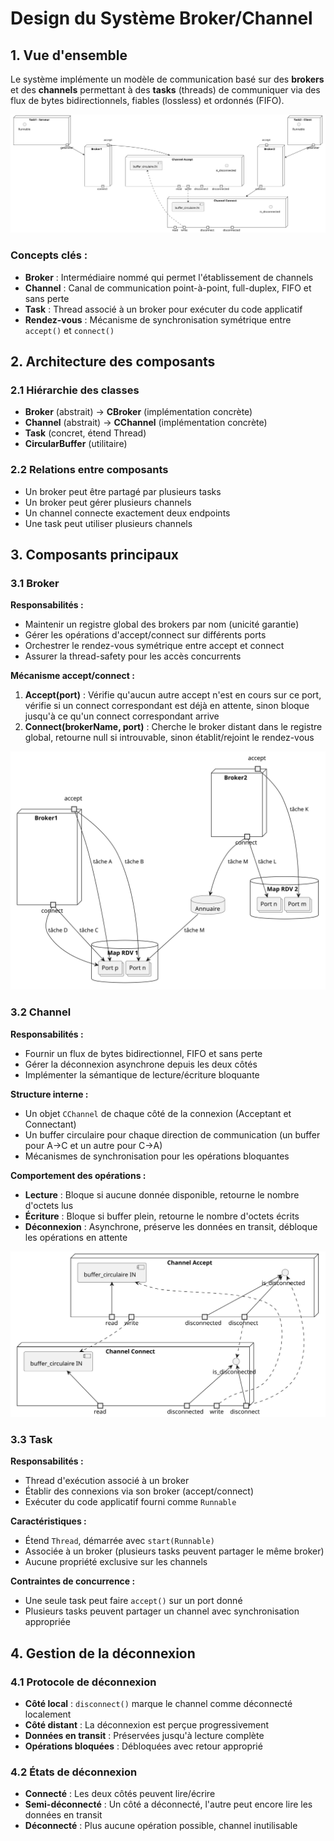 # Design du Système Broker/Channel

## 1. Vue d'ensemble

Le système implémente un modèle de communication basé sur des **brokers** et des **channels** permettant à des **tasks** (threads) de communiquer via des flux de bytes bidirectionnels, fiables (lossless) et ordonnés (FIFO).

![Workflow simplifié](./svg/simple_workflow.svg)

### Concepts clés :
- **Broker** : Intermédiaire nommé qui permet l'établissement de channels
- **Channel** : Canal de communication point-à-point, full-duplex, FIFO et sans perte
- **Task** : Thread associé à un broker pour exécuter du code applicatif
- **Rendez-vous** : Mécanisme de synchronisation symétrique entre `accept()` et `connect()`

## 2. Architecture des composants

### 2.1 Hiérarchie des classes

- **Broker** (abstrait) → **CBroker** (implémentation concrète)
- **Channel** (abstrait) → **CChannel** (implémentation concrète)  
- **Task** (concret, étend Thread)
- **CircularBuffer** (utilitaire)

### 2.2 Relations entre composants

- Un broker peut être partagé par plusieurs tasks
- Un broker peut gérer plusieurs channels
- Un channel connecte exactement deux endpoints
- Une task peut utiliser plusieurs channels

## 3. Composants principaux

### 3.1 Broker

**Responsabilités :**
- Maintenir un registre global des brokers par nom (unicité garantie)
- Gérer les opérations d'accept/connect sur différents ports
- Orchestrer le rendez-vous symétrique entre accept et connect
- Assurer la thread-safety pour les accès concurrents

**Mécanisme accept/connect :**
1. **Accept(port)** : Vérifie qu'aucun autre accept n'est en cours sur ce port, vérifie si un connect correspondant est déjà en attente, sinon bloque jusqu'à ce qu'un connect correspondant arrive
2. **Connect(brokerName, port)** : Cherche le broker distant dans le registre global, retourne null si introuvable, sinon établit/rejoint le rendez-vous

![Broker](./svg/broker.svg)

### 3.2 Channel

**Responsabilités :**
- Fournir un flux de bytes bidirectionnel, FIFO et sans perte
- Gérer la déconnexion asynchrone depuis les deux côtés
- Implémenter la sémantique de lecture/écriture bloquante

**Structure interne :**
- Un objet `CChannel` de chaque côté de la connexion (Acceptant et Connectant)
- Un buffer circulaire pour chaque direction de communication (un buffer pour A→C et un autre pour C→A)
- Mécanismes de synchronisation pour les opérations bloquantes

**Comportement des opérations :**
- **Lecture** : Bloque si aucune donnée disponible, retourne le nombre d'octets lus
- **Écriture** : Bloque si buffer plein, retourne le nombre d'octets écrits
- **Déconnexion** : Asynchrone, préserve les données en transit, débloque les opérations en attente

![Channel](./svg/channel.svg)

### 3.3 Task

**Responsabilités :**
- Thread d'exécution associé à un broker
- Établir des connexions via son broker (accept/connect)
- Exécuter du code applicatif fourni comme `Runnable`

**Caractéristiques :**
- Étend `Thread`, démarrée avec `start(Runnable)`
- Associée à un broker (plusieurs tasks peuvent partager le même broker)
- Aucune propriété exclusive sur les channels

**Contraintes de concurrence :**
- Une seule task peut faire `accept()` sur un port donné
- Plusieurs tasks peuvent partager un channel avec synchronisation appropriée

## 4. Gestion de la déconnexion

### 4.1 Protocole de déconnexion
- **Côté local** : `disconnect()` marque le channel comme déconnecté localement
- **Côté distant** : La déconnexion est perçue progressivement
- **Données en transit** : Préservées jusqu'à lecture complète
- **Opérations bloquées** : Débloquées avec retour approprié

### 4.2 États de déconnexion
- **Connecté** : Les deux côtés peuvent lire/écrire
- **Semi-déconnecté** : Un côté a déconnecté, l'autre peut encore lire les données en transit
- **Déconnecté** : Plus aucune opération possible, channel inutilisable



